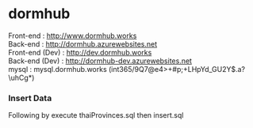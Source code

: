 # dormhub
Front-end       :   http://www.dormhub.works  
Back-end        :   http://dormhub.azurewebsites.net  
Front-end (Dev) :   http://dev.dormhub.works  
Back-end (Dev)  :   http://dormhub-dev.azurewebsites.net  
mysql           :   mysql.dormhub.works (int365/9Q7@e4>+#p;+LHpYd_GU2Y$.a?\uhCg*)  

### Insert Data

Following by execute thaiProvinces.sql then insert.sql